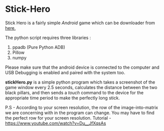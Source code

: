 # Stick-Hero
Stick Hero is a fairly simple *Android* game which can be downloader from <a href="https://play.google.com/store/apps/details?id=com.ketchapp.stickhero&hl=en_IN" alt="here">here.</a>

The python script requires three libraries : 
1. ppadb (Pure Python ADB)
2. Pillow
3. numpy

Please make sure that the android device is connected to the computer and USB Debugging is enabled and paired with the system too.


**stickHero.py** is a simple python program which takes a screenshot of the game window every 2.5 seconds, calculates the distance between the two black pillars, and then sends a *touch* command to the device for the appropriate time period to make the perfectly long stick.


P.S - According to your screen resolution, the row of the image-into-matrix we are concerning with in the program
can change. You may have to find the perfect row for your screen resolution.
Tutorial - https://www.youtube.com/watch?v=Du__JfXqsAs